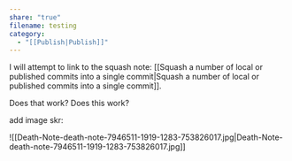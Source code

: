 ```yaml
---
share: "true"
filename: testing
category:
  - "[[Publish|Publish]]"
---
```

I will attempt to link to the squash note: [[Squash a number of local or published commits into a single commit|Squash a number of local or published commits into a single commit]].

Does that work? Does this work?

add image skr:

![[Death-Note-death-note-7946511-1919-1283-753826017.jpg|Death-Note-death-note-7946511-1919-1283-753826017.jpg]]


